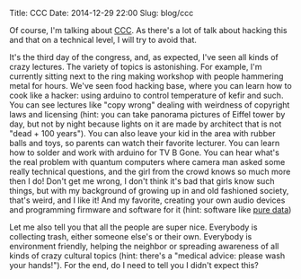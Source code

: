 Title: CCC
Date: 2014-12-29 22:00
Slug: blog/ccc


Of course, I'm talking about [CCC](http://ccc.de). As there's a lot of talk
about hacking this and that on a technical level, I will try to avoid that.

It's the third day of the congress, and, as expected, I've seen all kinds of
crazy lectures. The variety of topics is astonishing. For example, I'm
currently sitting next to the ring making workshop with people hammering metal
for hours. We've seen food hacking base, where you can learn how to cook like a
hacker: using arduino to control temperature of kefir and such. You can see
lectures like "copy wrong" dealing with weirdness of copyright laws and
licensing (hint: you can take panorama pictures of Eiffel tower by day, but not
by night because lights on it are made by architect that is not "dead + 100
years"). You can also leave your kid in the area with rubber balls and toys, so
parents can watch their favorite lecturer. You can learn how to solder and work
with arduino for TV B Gone. You can hear what's the real problem with quantum
computers where camera man asked some really technical questions, and the girl
from the crowd knows so much more then I do! Don't get me wrong, I don't think
it's bad that girls know such things, but with my background of growing up in
and old fashioned society, that's weird, and I like it! And my favorite,
creating your own audio devices and programming firmware and software for it
(hint: software like [pure data](http://puredata.info/))

Let me also tell you that all the people are super nice. Everybody is
collecting trash, either someone else's or their own. Everybody is environment
friendly, helping the neighbor or spreading awareness of all kinds of crazy
cultural topics (hint: there's a "medical advice: please wash your hands!").
For the end, do I need to tell you I didn't expect this?
